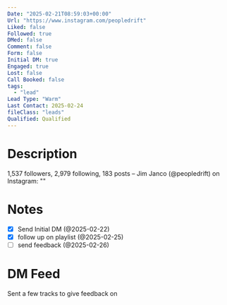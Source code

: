 ```yaml
---
Date: "2025-02-21T08:59:03+00:00"
Url: "https://www.instagram.com/peopledrift"
Liked: false
Followed: true
DMed: false
Comment: false
Form: false
Initial DM: true
Engaged: true
Lost: false
Call Booked: false
tags:
  - "lead"
Lead Type: "Warm"
Last Contact: 2025-02-24
fileClass: "leads"
Qualified: Qualified
---
```

# Description
1,537 followers, 2,979 following, 183 posts – Jim Janco (@peopledrift) on Instagram: ""
# Notes
- [x] Send Initial DM (@2025-02-22)
- [x] follow up on playlist (@2025-02-25)
- [ ] send feedback (@2025-02-26)
# DM Feed
Sent a few tracks to give feedback on 